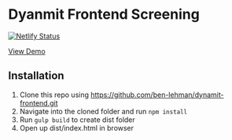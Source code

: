 # Dyanmit Frontend Screening
[![Netlify Status](https://api.netlify.com/api/v1/badges/830fbe23-c86d-4afd-b143-5d6ae112a914/deploy-status)](https://app.netlify.com/sites/clever-newton-5b9515/deploys)

[View Demo](https://clever-newton-5b9515.netlify.com/)


## Installation

1. Clone this repo using https://github.com/ben-lehman/dynamit-frontend.git
2. Navigate into the cloned folder and run `npm install`
3. Run `gulp build` to create dist folder
4. Open up dist/index.html in browser
